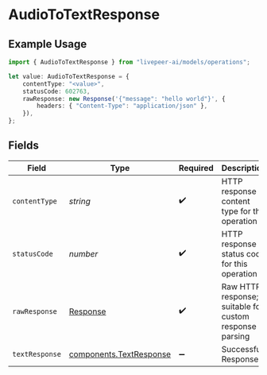 # AudioToTextResponse

## Example Usage

```typescript
import { AudioToTextResponse } from "livepeer-ai/models/operations";

let value: AudioToTextResponse = {
    contentType: "<value>",
    statusCode: 602763,
    rawResponse: new Response('{"message": "hello world"}', {
        headers: { "Content-Type": "application/json" },
    }),
};
```

## Fields

| Field                                                                 | Type                                                                  | Required                                                              | Description                                                           |
| --------------------------------------------------------------------- | --------------------------------------------------------------------- | --------------------------------------------------------------------- | --------------------------------------------------------------------- |
| `contentType`                                                         | *string*                                                              | :heavy_check_mark:                                                    | HTTP response content type for this operation                         |
| `statusCode`                                                          | *number*                                                              | :heavy_check_mark:                                                    | HTTP response status code for this operation                          |
| `rawResponse`                                                         | [Response](https://developer.mozilla.org/en-US/docs/Web/API/Response) | :heavy_check_mark:                                                    | Raw HTTP response; suitable for custom response parsing               |
| `textResponse`                                                        | [components.TextResponse](../../models/components/textresponse.md)    | :heavy_minus_sign:                                                    | Successful Response                                                   |